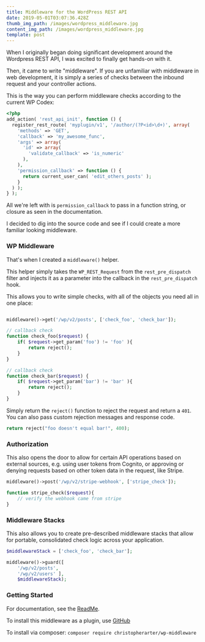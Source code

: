```yaml
---
title: Middleware for the WordPress REST API
date: 2019-05-01T03:07:36.428Z
thumb_img_path: /images/wordpress_middleware.jpg
content_img_path: /images/wordpress_middleware.jpg
template: post
---
```


When I originally began doing significant development around the Wordpress REST API, I was excited to finally get hands-on with it. 

Then, it came to write "middleware". If you are unfamiliar with middleware in web development, it is simply a series of checks between the inbound request and your controller actions.

This is the way you can perform middleware checks according to the current WP Codex:

```php
<?php
add_action( 'rest_api_init', function () {
  register_rest_route( 'myplugin/v1', '/author/(?P<id>\d+)', array(
    'methods' => 'GET',
    'callback' => 'my_awesome_func',
    'args' => array(
      'id' => array(
        'validate_callback' => 'is_numeric'
      ),
    ),
    'permission_callback' => function () {
      return current_user_can( 'edit_others_posts' );
    }
  ) );
} );
```

All we're left with is `permission_callback` to pass in a function string, or closure as seen in the documentation.

I decided to dig into the source code and see if I could create a more familiar looking middleware.

### WP Middleware

That's when I created a `middleware()` helper.

This helper simply takes the `WP_REST_Request` from the `rest_pre_dispatch` filter and injects it as a parameter into the callback in the `rest_pre_dispatch` hook.

This allows you to write simple checks, with all of the objects you need all in one place:

```php

middleware()->get('/wp/v2/posts', ['check_foo', 'check_bar']);

// callback check
function check_foo($request) {
    if( $request->get_param('foo') != 'foo' ){
        return reject();
    }
}

// callback check
function check_bar($request) {
    if( $request->get_param('bar') != 'bar' ){
        return reject();
    }
}
```
Simply return the `reject()` function to reject the request and return a `401`. You can also pass custom rejection messages and response code.

```php
return reject("foo doesn't equal bar!", 400);

```

### Authorization

This also opens the door to allow for certain API operations based on external sources, e.g. using user tokens from Cognito, or approving or denying requests based on other token data in the request, like Stripe.


```php
middleware()->post('/wp/v2/stripe-webhook', ['stripe_check']);

function stripe_check($request){
    // verify the webhook came from stripe
}

```

### Middleware Stacks

This also allows you to create pre-described middleware stacks that allow for portable, consolidated check logic across your application.

```php
$middlewareStack = ['check_foo', 'check_bar'];

middleware()->guard([
    '/wp/v2/posts',
    '/wp/v2/users' ], 
    $middlewareStack);
```

### Getting Started

For documentation, see the [ReadMe](https://github.com/christopherarter/WP-Middleware-Plugin/blob/master/readme.md).

To install this middleware as a plugin, use [GitHub](https://github.com/christopherarter/WP-Middleware-Plugin)

To install via composer:
`composer require christopherarter/wp-middleware`
